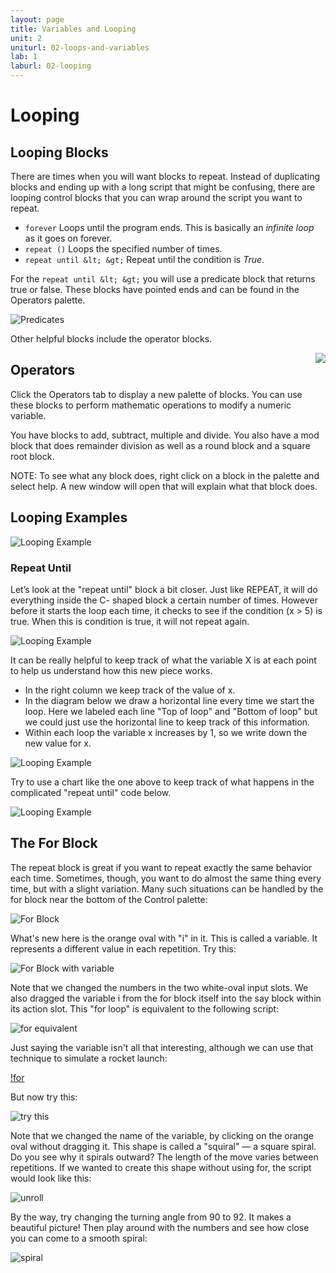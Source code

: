 ```yaml
---
layout: page
title: Variables and Looping
unit: 2
uniturl: 02-loops-and-variables
lab: 1
laburl: 02-looping
---
```



Looping
==========================

Looping Blocks
--------------
There are times when you will want blocks to repeat. Instead of duplicating blocks
and ending up with a long script that might be confusing, there are looping control
blocks that you can wrap around the script you want to repeat.

 * ```forever``` Loops until the program ends. This is basically an *infinite loop*
   as it goes on forever.
 * ```repeat ()``` Loops the specified number of times.
 * ```repeat until &lt; &gt;``` Repeat until the condition is *True*.
 
For the ```repeat until &lt; &gt;``` you will use a predicate block that returns
true or false. These blocks have pointed ends and can be found in the Operators
palette.

![Predicates](lab-reporters-1.png)

Other helpful blocks include the operator blocks.


<img src="lab-reporters-2.png" align="right" />

Operators
---------
Click the Operators tab to display a new palette of blocks. You can use
these blocks to perform mathematic operations to modify a numeric variable.

You have blocks to add, subtract, multiple and divide. You also have a
mod block that does remainder division as well as a round block and a
square root block.

NOTE: To see what any block does, right click on a block in the palette
and select help. A new window will open that will explain what that block does.


Looping Examples
----------------
![Looping Example](lab-loop-1.png)

### Repeat Until
Let’s look at the "repeat until" block a bit closer. Just like REPEAT, it will do everything inside the C-
shaped block a certain number of times. However before it starts the loop each time, it checks to see if
the condition (x > 5) is true. When this is condition is true, it will not repeat again.

![Looping Example](lab-loop-2.png)

It can be really helpful to keep track of what the variable X is at each point to help us understand how
this new piece works.

 * In the right column we keep track of the value of x.
 * In the diagram below we draw a horizontal line every time we start the loop.
   Here we labeled each line "Top of loop" and "Bottom of loop" but we could just
   use the horizontal line to keep track of this information.
 * Within each loop the variable x increases by 1, so we write down the new value for x.

![Looping Example](lab-loop-3.png)

Try to use a chart like the one above to keep track of what happens in the complicated "repeat until"
code below.

![Looping Example](lab-loop-4.png)

The For Block
----------
The repeat block is great if you want to repeat exactly the same behavior each time. Sometimes, though, 
you want to do almost the same thing every time, but with a slight variation. Many such situations can be 
handled by the for block near the bottom of the Control palette:

![For Block](for.png)

What's new here is the orange oval with "i" in it. This is called a variable. It represents a different value in each repetition. Try this:

![For Block with variable](for35say.png)

Note that we changed the numbers in the two white-oval input slots. We also dragged the variable i from the for block itself into the say block within its action slot. This "for loop" is equivalent to the following script:

![for equivalent](say345.png)

Just saying the variable isn't all that interesting, although we can use that technique to simulate a rocket launch:

[!for](blastoff.png)

But now try this:

![try this](squiral.png)

Note that we changed the name of the variable, by clicking on the orange oval without dragging it. This shape is called a "squiral" — a square spiral. Do you see why it spirals outward? The length of the move varies between repetitions. If we wanted to create this shape without using for, the script would look like this:

![unroll](unroll-squiral.png)

By the way, try changing the turning angle from 90 to 92. It makes a beautiful picture! Then play around with the numbers and see how close you can come to a smooth spiral:

![spiral](spiral.png)
